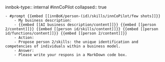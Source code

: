 innbok-type:: internal
#innCoPilot
collapsed:: true

	- #prompt {{embed [[innBoK/person-(id)/skills/innCoPilot/few shots]]}}
		- My business description:
		- {{embed [[AI business description/content]]}} {{embed [[person 2/content]]}} {{embed [[person id/skills/content]]}} {{embed [[person id/functions/content]]}} {{embed [[person 2/content]]}}
		- Action:
		- Propose person 2/skills: the unique identification and competencies of individuals within a business model.
		- Answer:
		- Please write your respons in a MarkDown code box.